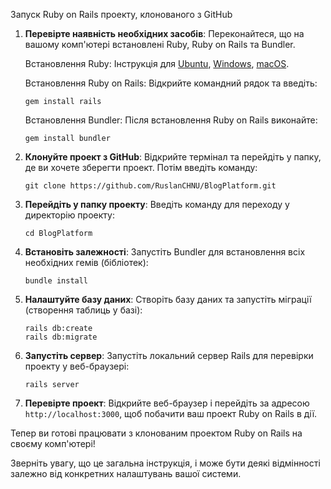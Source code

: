 Запуск Ruby on Rails проекту, клонованого з GitHub

1. **Перевірте наявність необхідних засобів**:
   Переконайтеся, що на вашому комп'ютері встановлені Ruby, Ruby on Rails та Bundler.

   Встановлення Ruby: Інструкція для [Ubuntu](https://www.ruby-lang.org/uk/documentation/installation/#apt), [Windows](https://rubyinstaller.org/), [macOS](https://www.ruby-lang.org/uk/documentation/installation/#homebrew).

   Встановлення Ruby on Rails: Відкрийте командний рядок та введіть:

   ```
   gem install rails
   ```

   Встановлення Bundler: Після встановлення Ruby on Rails виконайте:

   ```
   gem install bundler
   ```

2. **Клонуйте проект з GitHub**:
   Відкрийте термінал та перейдіть у папку, де ви хочете зберегти проект. Потім введіть команду:

   ```
   git clone https://github.com/RuslanCHNU/BlogPlatform.git
   ```

3. **Перейдіть у папку проекту**:
   Введіть команду для переходу у директорію проекту:

   ```
   cd BlogPlatform
   ```

4. **Встановіть залежності**:
   Запустіть Bundler для встановлення всіх необхідних гемів (бібліотек):

   ```
   bundle install
   ```

5. **Налаштуйте базу даних**:
   Створіть базу даних та запустіть міграції (створення таблиць у базі):

   ```
   rails db:create
   rails db:migrate
   ```

6. **Запустіть сервер**:
   Запустіть локальний сервер Rails для перевірки проекту у веб-браузері:

   ```
   rails server
   ```

7. **Перевірте проект**:
   Відкрийте веб-браузер і перейдіть за адресою `http://localhost:3000`, щоб побачити ваш проект Ruby on Rails в дії.

Тепер ви готові працювати з клонованим проектом Ruby on Rails на своєму комп'ютері!

Зверніть увагу, що це загальна інструкція, і може бути деякі відмінності залежно від конкретних налаштувань вашої системи.
